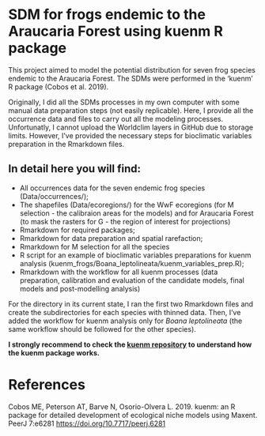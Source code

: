 
# SDM for frogs endemic to the Araucaria Forest using kuenm R package

This project aimed to model the potential distribution for seven frog
species endemic to the Araucaria Forest. The SDMs were performed in the
‘kuenm’ R package (Cobos et al. 2019).

Originally, I did all the SDMs processes in my own computer with some
manual data preparation steps (not easily replicable). Here, I provide
all the occurrence data and files to carry out all the modeling
processes. Unfortunatly, I cannot upload the Worldclim layers in GitHub
due to storage limits. However, I’ve provided the necessary steps for
bioclimatic variables preparation in the Rmarkdown files.

## In detail here you will find:

- All occurrences data for the seven endemic frog species
  (Data/occurrences/);
- The shapefiles (Data/ecoregions/) for the WwF ecoregions (for M
  selection - the calibraion areas for the models) and for Araucaria
  Forest (to mask the rasters for G - the region of interest for
  projections)
- Rmarkdown for required packages;
- Rmarkdown for data preparation and spatial rarefaction;
- Rmarkdown for M selection for all the species
- R script for an example of bioclimatic variables preparations for
  kuenm analysis
  (kuenm_frogs/Boana_leptolineata/kuenm_variables_prep.R);
- Rmarkdown with the workflow for all kuenm processes (data preparation,
  calibration and evaluation of the candidate models, final models and
  post-modelling analysis)

For the directory in its current state, I ran the first two Rmarkdown
files and create the subdirectories for each species with thinned data.
Then, I’ve added the workflow for kuenm analysis only for *Boana
leptolineata* (the same workflow should be followed for the other
species).

**I strongly recommend to check the [kuenm
repository](https://github.com/marlonecobos/kuenm#references) to
understand how the kuenm package works.**

# References

Cobos ME, Peterson AT, Barve N, Osorio-Olvera L. 2019. kuenm: an R
package for detailed development of ecological niche models using
Maxent. PeerJ 7:e6281 <https://doi.org/10.7717/peerj.6281>
